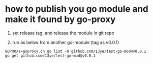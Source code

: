 
# how to publish you go module and make it found by go-proxy
1. set release tag, and release the module in git repo

2. run as below from another go-module (tag as v0.0.1)
```
GOPROXY=goproxy.cn go list -m github.com/13ye/test-go-mod@v0.0.1
go get github.com/13ye/test-go-mod@v0.0.1
```
